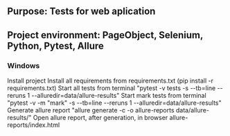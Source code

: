 ## Purpose: Tests for web aplication
## Project environment:  PageObject, Selenium, Python, Pytest, Allure
### Windows
 Install project
 Install all requirements from requirements.txt (pip install -r requirements.txt)
 Start all tests from terminal "pytest -v tests -s --tb=line --reruns 1 --alluredir=data/allure-results"
 Start mark tests from terminal "pytest -v -m "mark" -s --tb=line --reruns 1 --alluredir=data/allure-results"
 Generate allure report "allure generate -c -o allure-reports data/allure-results/"
 Open allure report, after generation, in browser allure-reports/index.html
